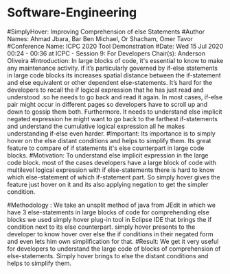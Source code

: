 # Software-Engineering
#SimplyHover: Improving Comprehension of else Statements
#Author Names: Ahmad Jbara, Bar Ben Michael, Or Shacham, Omer Tavor 
#Conference Name: ICPC 2020 Tool Demonstration
#Date: Wed 15 Jul 2020 00:24 - 00:36 at ICPC - Session 9: For Developers Chair(s): Anderson Oliveira
#Introduction:
In large blocks of code, it's essential to know to make any maintenance activity. if it’s particularly governed by if-else statements in large code blocks its increases spatial distance between the if-statement and else equivalent or other dependent else-statements. It’s hard for the developers to recall the if logical expression that he has just read and understood .so he needs to go back and read it again. In most cases, if-else pair might occur in different pages so developers have to scroll up and down to gossip them both. Furthermore. It needs to understand else implicit negated expression he might want to go back to the farthest if-statements and understand the cumulative logical expression all he makes understanding if-else even harder.
#Important:
Its importance is to simply hover on the else distant conditions and helps to simplify them. Its great feature to compare of if statements it's else counterpart in large code blocks.
#Motivation:
To understand else implicit expression in the large code block. most of the cases developers have a large block of code with multilevel logical expression with if else-statements there is hard to know which else-statement of which if-statement part. So simply hover gives the feature just hover on it and its also applying negation to get the simpler condition.

#Methodology :
We take an unsplit method of java from JEdit in which we have 3 else-statements in large blocks of code for comprehending else blocks we used simply hover plug-in tool in Eclipse IDE that brings the if condition next to its else counterpart. simply hover presents to the developer to know hover over else the if conditions in their negated form and even lets him own simplification for that.
#Result:
We get it very useful for developers to understand the large code of blocks of comprehension of else-statements. Simply hover brings to else the distant conditions and helps to simplify them.
